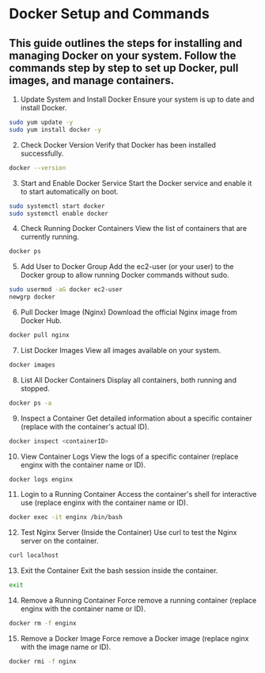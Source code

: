 # Docker Setup and Commands
## This guide outlines the steps for installing and managing Docker on your system. Follow the commands step by step to set up Docker, pull images, and manage containers.

1. Update System and Install Docker
Ensure your system is up to date and install Docker.

```bash
sudo yum update -y
sudo yum install docker -y
```

2. Check Docker Version
Verify that Docker has been installed successfully.
```bash
docker --version
```

3. Start and Enable Docker Service
Start the Docker service and enable it to start automatically on boot.

```bash
sudo systemctl start docker
sudo systemctl enable docker
```

4. Check Running Docker Containers
View the list of containers that are currently running.

```bash
docker ps
```

5. Add User to Docker Group
Add the ec2-user (or your user) to the Docker group to allow running Docker commands without sudo.

```bash
sudo usermod -aG docker ec2-user
newgrp docker
```

6. Pull Docker Image (Nginx)
Download the official Nginx image from Docker Hub.

```bash
docker pull nginx
```

7. List Docker Images
View all images available on your system.

```bash
docker images
```

8. List All Docker Containers
Display all containers, both running and stopped.

```bash
docker ps -a
```
9. Inspect a Container
Get detailed information about a specific container (replace <containerID> with the container's actual ID).

```bash
docker inspect <containerID>
```

10. View Container Logs
View the logs of a specific container (replace enginx with the container name or ID).

```bash
docker logs enginx
```

11. Login to a Running Container
Access the container's shell for interactive use (replace enginx with the container name or ID).

```bash
docker exec -it enginx /bin/bash
```

12. Test Nginx Server (Inside the Container)
Use curl to test the Nginx server on the container.

```bash
curl localhost
```

13. Exit the Container
Exit the bash session inside the container.

```bash
exit
```

14. Remove a Running Container
Force remove a running container (replace enginx with the container name or ID).

```bash
docker rm -f enginx
```

15. Remove a Docker Image
Force remove a Docker image (replace nginx with the image name or ID).

```bash
docker rmi -f nginx
```
